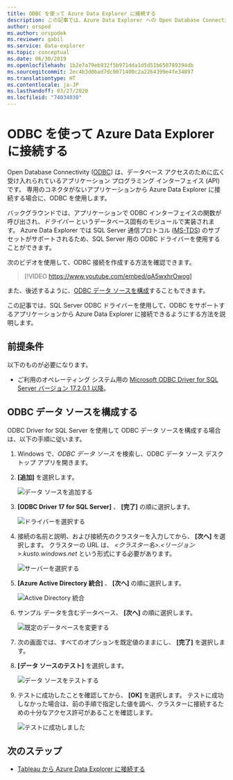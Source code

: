 ```yaml
---
title: ODBC を使って Azure Data Explorer に接続する
description: この記事では、Azure Data Explorer への Open Database Connectivity (ODBC) 接続をセットアップする方法について説明します。
author: orspod
ms.author: orspodek
ms.reviewer: gabil
ms.service: data-explorer
ms.topic: conceptual
ms.date: 06/30/2019
ms.openlocfilehash: 1b2e7a79eb932f5b971dda1d5d51b650789394db
ms.sourcegitcommit: 2ec4b3d0bad7dc0071400c2a2264399e4fe34897
ms.translationtype: HT
ms.contentlocale: ja-JP
ms.lasthandoff: 03/27/2020
ms.locfileid: "74034030"
---
```

# <a name="connect-to-azure-data-explorer-with-odbc"></a>ODBC を使って Azure Data Explorer に接続する

Open Database Connectivity ([ODBC](/sql/odbc/reference/odbc-overview)) は、データベース アクセスのために広く受け入れられているアプリケーション プログラミング インターフェイス (API) です。 専用のコネクタがないアプリケーションから Azure Data Explorer に接続する場合に、ODBC を使用します。

バックグラウンドでは、アプリケーションで ODBC インターフェイスの関数が呼び出され、*ドライバー* というデータベース固有のモジュールで実装されます。 Azure Data Explorer では SQL Server 通信プロトコル ([MS-TDS](/azure/kusto/api/tds/)) のサブセットがサポートされるため、SQL Server 用の ODBC ドライバーを使用することができます。

次のビデオを使用して、ODBC 接続を作成する方法を確認できます。 

> [!VIDEO https://www.youtube.com/embed/qA5wxhrOwog]

また、後述するように、[ODBC データ ソースを構成](#configure-the-odbc-data-source)することもできます。 

この記事では、SQL Server ODBC ドライバーを使用して、ODBC をサポートするアプリケーションから Azure Data Explorer に接続できるようにする方法を説明します。 

## <a name="prerequisites"></a>前提条件

以下のものが必要になります。

* ご利用のオペレーティング システム用の [Microsoft ODBC Driver for SQL Server バージョン 17.2.0.1 以降](/sql/connect/odbc/download-odbc-driver-for-sql-server)。

## <a name="configure-the-odbc-data-source"></a>ODBC データ ソースを構成する

ODBC Driver for SQL Server を使用して ODBC データ ソースを構成する場合は、以下の手順に従います。

1. Windows で、*ODBC データ ソース* を検索し、ODBC データ ソース デスクトップ アプリを開きます。

1. **[追加]** を選択します。

    ![データ ソースを追加する](media/connect-odbc/add-data-source.png)

1. **[ODBC Driver 17 for SQL Server]** 、 **[完了]** の順に選択します。

    ![ドライバーを選択する](media/connect-odbc/select-driver.png)

1. 接続の名前と説明、および接続先のクラスターを入力してから、 **[次へ]** を選択します。 クラスターの URL は、 *\<クラスター名\>.\<リージョン\>.kusto.windows.net* という形式にする必要があります。

    ![サーバーを選択する](media/connect-odbc/select-server.png)

1. **[Azure Active Directory 統合]** 、 **[次へ]** の順に選択します。

    ![Active Directory 統合](media/connect-odbc/active-directory-integrated.png)

1. サンプル データを含むデータベース、 **[次へ]** の順に選択します。

    ![既定のデータベースを変更する](media/connect-odbc/change-default-database.png)

1. 次の画面では、すべてのオプションを既定値のままにし、 **[完了]** を選択します。

1. **[データ ソースのテスト]** を選択します。

    ![データ ソースをテストする](media/connect-odbc/test-data-source.png)

1. テストに成功したことを確認してから、 **[OK]** を選択します。 テストに成功しなかった場合は、前の手順で指定した値を調べ、クラスターに接続するための十分なアクセス許可があることを確認します。

    ![テストに成功しました](media/connect-odbc/test-succeeded.png)

## <a name="next-steps"></a>次のステップ

* [Tableau から Azure Data Explorer に接続する](tableau.md)
